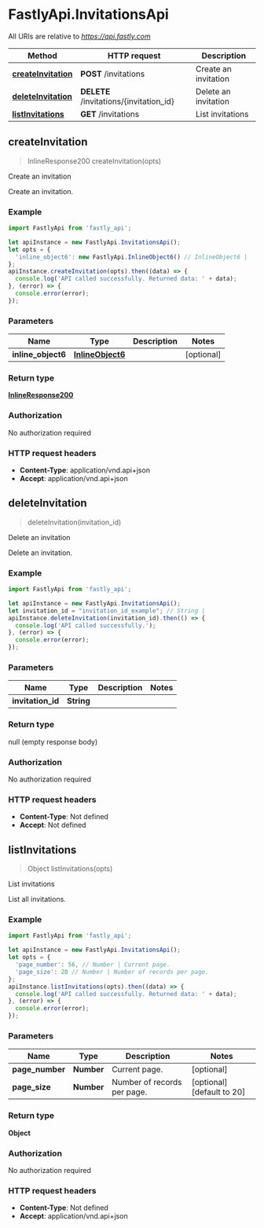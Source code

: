 # FastlyApi.InvitationsApi

All URIs are relative to *https://api.fastly.com*

Method | HTTP request | Description
------------- | ------------- | -------------
[**createInvitation**](InvitationsApi.md#createInvitation) | **POST** /invitations | Create an invitation
[**deleteInvitation**](InvitationsApi.md#deleteInvitation) | **DELETE** /invitations/{invitation_id} | Delete an invitation
[**listInvitations**](InvitationsApi.md#listInvitations) | **GET** /invitations | List invitations



## createInvitation

> InlineResponse200 createInvitation(opts)

Create an invitation

Create an invitation.

### Example

```javascript
import FastlyApi from 'fastly_api';

let apiInstance = new FastlyApi.InvitationsApi();
let opts = {
  'inline_object6': new FastlyApi.InlineObject6() // InlineObject6 | 
};
apiInstance.createInvitation(opts).then((data) => {
  console.log('API called successfully. Returned data: ' + data);
}, (error) => {
  console.error(error);
});

```

### Parameters


Name | Type | Description  | Notes
------------- | ------------- | ------------- | -------------
 **inline_object6** | [**InlineObject6**](InlineObject6.md)|  | [optional] 

### Return type

[**InlineResponse200**](InlineResponse200.md)

### Authorization

No authorization required

### HTTP request headers

- **Content-Type**: application/vnd.api+json
- **Accept**: application/vnd.api+json


## deleteInvitation

> deleteInvitation(invitation_id)

Delete an invitation

Delete an invitation.

### Example

```javascript
import FastlyApi from 'fastly_api';

let apiInstance = new FastlyApi.InvitationsApi();
let invitation_id = "invitation_id_example"; // String | 
apiInstance.deleteInvitation(invitation_id).then(() => {
  console.log('API called successfully.');
}, (error) => {
  console.error(error);
});

```

### Parameters


Name | Type | Description  | Notes
------------- | ------------- | ------------- | -------------
 **invitation_id** | **String**|  | 

### Return type

null (empty response body)

### Authorization

No authorization required

### HTTP request headers

- **Content-Type**: Not defined
- **Accept**: Not defined


## listInvitations

> Object listInvitations(opts)

List invitations

List all invitations.

### Example

```javascript
import FastlyApi from 'fastly_api';

let apiInstance = new FastlyApi.InvitationsApi();
let opts = {
  'page_number': 56, // Number | Current page.
  'page_size': 20 // Number | Number of records per page.
};
apiInstance.listInvitations(opts).then((data) => {
  console.log('API called successfully. Returned data: ' + data);
}, (error) => {
  console.error(error);
});

```

### Parameters


Name | Type | Description  | Notes
------------- | ------------- | ------------- | -------------
 **page_number** | **Number**| Current page. | [optional] 
 **page_size** | **Number**| Number of records per page. | [optional] [default to 20]

### Return type

**Object**

### Authorization

No authorization required

### HTTP request headers

- **Content-Type**: Not defined
- **Accept**: application/vnd.api+json

